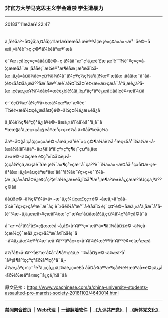 ### 非官方大学马克思主义学会遭禁 学生遭暴力
------------------------

<div class="published">
 <span class="date" title="ä¸­å½æ¶é´">
  <time datetime="2018-11-02T22:47:19+08:00">
   2018å¹´11æ2æ¥ 22:47
  </time>
 </span>
</div>
<br/>
<div class="wsw">
 <p>
  ä¸­å½åäº¬å¤§å­¦ä¸¤åå­¦ç11æ1æ¥ææåå æè®®å­¦æ ¡é»ç¢ä»ä»¬æ³¨åé©¬åæä¸»ä¹éè¯»ç ç©¶ä¼èé­å°æ®´æã
 </p>
 <p>
  è¯¥æ ¡çå­¦çç»ç»âåå¤§é©¬ç ä¼âå¨æ¨ç¹ä¸­æè´£æ ¡æ¹è¯´ï¼è¯¥ç»ç»å­¦çææåå¨æ ¡å­ååè¡¨æ¼è®²æ¶é­åæ ¡æ¹æåï¼å­¦æ ¡ä¿å«å¤ä¼åé»ç¤¾ä¼ï¼å¨ä¼ç®ç½ç½ä¹ä¸ï¼æ®´æå­¦æ ¡åå­¦ãæ¨å¯åå­¦è¢«åå¤åä¸æäººåæ´åæ®´æè´ä¼¤ï¼å¤´è¢«æ­»æ­»çæå¨å°ä¸æè¿äºå­¦æ ¡çè¡æ¿æ¥¼ï¼éåè¢«æ­éè¿è­¦è½¦å¸¦èµ°ãç°åºè¿æå¤åå­¦çè¢«æä¼¤ã
 </p>
 <p>
  è·¯éç¤¾æ´å¼ç®å»èæä¾çæ¶æ¯æ¥éè¯´ï¼è¢«æä¼¤çè¿æåå¤§é©¬ä¼ç¤¾é¿æ±èå¿ã
 </p>
 <p>
  ä¸­å½è½ç¶èªç§°ä¿¡å¥é©¬åæä¸»ä¹ï¼ä½å¯¹ä¸å¨å¶ææ§ä¹ä¸æç«çåç§éå®æ¹ç»ç»é½å ä»¥åå¶æåç¼ã
 </p>
 <p>
  åäº¬å¤§å­¦çå­¦çç»ç»âé©¬åæä¸»ä¹éè¯»ç ç©¶ä¼âè½å·²æç«5å¹´ï¼ä½æ¬å­¦æå¼å­¦åï¼åäº¬å¤§å­¦å²å­¦ç³»çªç¶è¡¨ç¤ºä¸åæä»»é©¬ä¼çæé é¢ç³»ï¼å¼èµ·å­¦ççå¼ºçä¸æ»¡ãè¯¥æ ¡è½¯ä»¶ç³»çæ¨å¯ç­äººè¯´ï¼ä»ä»¬æ­¤åå·²ç»å¤æ¬¡é­å°å­¦æ ¡ä¿å«å¤çéªæ°åæ´åå¯¹å¾ãè¯¥ç»ç»è¯´ï¼å­¦æ ¡ä¿å«å¤å¤é¿é¢ç¹çº¦è°ä¼é¿æ±èå¿ï¼å¹¶æ²¡æ¶äºæ±èå¿çææºãUçç­ä¸ªäººç©åã
 </p>
 <p>
  åå¤§é©¬ä¼ç§°ï¼ä»ä»¬æ¯ä¸ç¾¤çæ­£ç­ç±é©¬åæä¸»ä¹çåå­¦ï¼è¯¥ç»ç»çå®æ¨æ¯âç è¯»åèï¼å³æ³¨å·¥åâï¼ è¡¨ç¤ºé©¬åæä¸»ä¹ä¸åæ¯å²å­¦è¯¾æ¬ä¸ä¸ææä»¥çæå­ï¼èæ¯ç¨æ¥æ¹å¤åæå½ä¸ç¤¾ä¼ç°å®çå©å¨ã
 </p>
 <p>
  å¨æ·±å³ä½³å£«ç§ææéå¬å¸å£«å·¥äººç»´æäºä»¶ä¸­ï¼åå¤§é©¬ä¼çå­¦çæ¾ç§¯æåä¸ç»ç»å£°æ´å¢ï¼åè¡¨å¬å¼ä¿¡åæ¼è®²ï¼æ¯æå·¥äººäºåç»ç»å·¥ä¼ï¼æè®®å·¥äººè¢«è­¦æ¹ææã
 </p>
 <p>
  ä½³å£«å·¥äººå£°æ´å¢å¨å¶å®ç½ä¸­è¯´ï¼åå¤§é©¬ä¼æäºå¹´å®¡å¶åº¦ççºç²åï¼å¹¶ç§°å¨ä¸­å½æ¿åºç»´ç¨³è³ä¸ççå¿µä¸ï¼âè¿ç»é£å åå¤å·¥äººæ¶çå­ï¼é½æäºâå±é©çä¿¡å·âï¼é½æäºå«æç¨å¿çä¸¾å¨âã
 </p>
</div>

原文链接：https://www.voachinese.com/a/china-university-students-assaulted-pro-marxist-society-20181102/4640014.html


------------------------
#### [禁闻聚合首页](https://github.com/gfw-breaker/banned-news/blob/master/README.md) &nbsp;|&nbsp; [Web代理](https://github.com/gfw-breaker/open-proxy/blob/master/README.md) &nbsp;|&nbsp;  [一键翻墙软件](https://github.com/gfw-breaker/nogfw/blob/master/README.md) &nbsp;|&nbsp; [《九评共产党》](https://github.com/gfw-breaker/9ping.md/blob/master/README.md#九评之一评共产党是什么) &nbsp;|&nbsp; [《解体党文化》](https://github.com/gfw-breaker/jtdwh.md/blob/master/README.md#绪论)